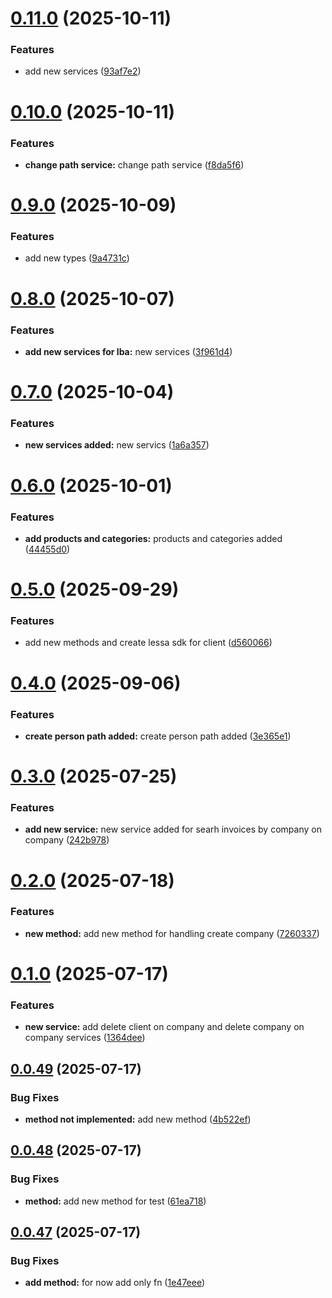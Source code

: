 # [0.11.0](https://github.com/edw19/lessa-billing-sdk/compare/v0.10.0...v0.11.0) (2025-10-11)


### Features

* add new services ([93af7e2](https://github.com/edw19/lessa-billing-sdk/commit/93af7e2fca079340c90be25946373b67d3463050))

# [0.10.0](https://github.com/edw19/lessa-billing-sdk/compare/v0.9.0...v0.10.0) (2025-10-11)


### Features

* **change path service:** change path service ([f8da5f6](https://github.com/edw19/lessa-billing-sdk/commit/f8da5f6f11bc0259356132c765f12b596c309c2d))

# [0.9.0](https://github.com/edw19/lessa-billing-sdk/compare/v0.8.0...v0.9.0) (2025-10-09)


### Features

* add new types ([9a4731c](https://github.com/edw19/lessa-billing-sdk/commit/9a4731c7badb26952050fd1662f2e58ad937394a))

# [0.8.0](https://github.com/edw19/lessa-billing-sdk/compare/v0.7.0...v0.8.0) (2025-10-07)


### Features

* **add new services for lba:** new services ([3f961d4](https://github.com/edw19/lessa-billing-sdk/commit/3f961d435bd495a1b38276641766ff3a79bea49e))

# [0.7.0](https://github.com/edw19/lessa-billing-sdk/compare/v0.6.0...v0.7.0) (2025-10-04)


### Features

* **new services added:** new servics ([1a6a357](https://github.com/edw19/lessa-billing-sdk/commit/1a6a3570288b63d439d55d14474545e6804c8fa0))

# [0.6.0](https://github.com/edw19/lessa-billing-sdk/compare/v0.5.0...v0.6.0) (2025-10-01)


### Features

* **add products and categories:** products and categories added ([44455d0](https://github.com/edw19/lessa-billing-sdk/commit/44455d0484911cdb078a1588e39cda93c6261f6b))

# [0.5.0](https://github.com/edw19/lessa-billing-sdk/compare/v0.4.0...v0.5.0) (2025-09-29)


### Features

* add new methods and create lessa sdk for client ([d560066](https://github.com/edw19/lessa-billing-sdk/commit/d560066c1d158961c31f8313328d37e2a586e088))

# [0.4.0](https://github.com/edw19/lessa-billing-sdk/compare/v0.3.0...v0.4.0) (2025-09-06)


### Features

* **create person path added:** create person path added ([3e365e1](https://github.com/edw19/lessa-billing-sdk/commit/3e365e1d85ffc9cdf6d341bf2ab4217844b24861))

# [0.3.0](https://github.com/edw19/lessa-billing-sdk/compare/v0.2.0...v0.3.0) (2025-07-25)


### Features

* **add new service:** new service added for searh invoices by company on company ([242b978](https://github.com/edw19/lessa-billing-sdk/commit/242b978aaf8e751379391408f6ea67630bc715f6))

# [0.2.0](https://github.com/edw19/lessa-billing-sdk/compare/v0.1.0...v0.2.0) (2025-07-18)


### Features

* **new method:** add new method for handling create company ([7260337](https://github.com/edw19/lessa-billing-sdk/commit/7260337f042dfebb31596e03ee9e8acd4fdb97fa))

# [0.1.0](https://github.com/edw19/lessa-billing-sdk/compare/v0.0.49...v0.1.0) (2025-07-17)


### Features

* **new service:** add delete client on company and delete company on company services ([1364dee](https://github.com/edw19/lessa-billing-sdk/commit/1364deed4dcc13370e81e5d7f2f9c028fae4bc23))

## [0.0.49](https://github.com/edw19/lessa-billing-sdk/compare/v0.0.48...v0.0.49) (2025-07-17)


### Bug Fixes

* **method not implemented:** add new method ([4b522ef](https://github.com/edw19/lessa-billing-sdk/commit/4b522ef9e1e34535b5659382ad4ccc3d7e58fb29))

## [0.0.48](https://github.com/edw19/lessa-billing-sdk/compare/v0.0.47...v0.0.48) (2025-07-17)


### Bug Fixes

* **method:** add new method for test ([61ea718](https://github.com/edw19/lessa-billing-sdk/commit/61ea718edc6cc80d82c89c7ddd336c09ec82ab06))

## [0.0.47](https://github.com/edw19/lessa-billing-sdk/compare/v0.0.46...v0.0.47) (2025-07-17)


### Bug Fixes

* **add method:** for now add only fn ([1e47eee](https://github.com/edw19/lessa-billing-sdk/commit/1e47eeeecf2bbcb0c12bcad331d27802fc668633))
